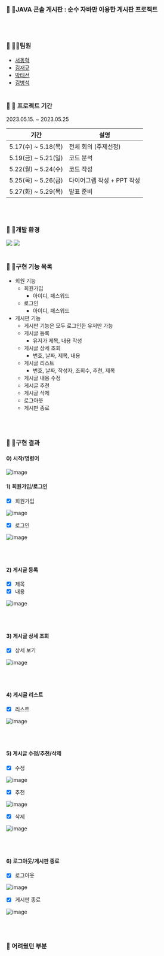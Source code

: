 ### :small_orange_diamond: 📢JAVA 콘솔 게시판 : 순수 자바만 이용한 게시판 프로젝트

<br><br>

### :small_orange_diamond: 🙋‍♂️팀원

  - <a href="https://github.com/rkepdls" target="_blank">서동혁</a>
  - <a href="https://github.com/Kjaegyu" target="_blank">김재규</a>                                    
  - <a href="https://github.com/Parktaesunkr" target="_blank">박태선</a>
  - <a href="https://github.com/byeongseokim" target="_blank">김병석</a> 
<br><br>

### :small_orange_diamond: 📆 프로젝트 기간

2023.05.15. ~ 2023.05.25

| 기간                | 설명                                                         |
| ------------------- | ------------------------------------------------------------|
| 5.17(수) ~ 5.18(목) | 전체 회의 (주제선정)                                          |
| 5.19(금) ~ 5.21(일) | 코드 분석                                                    |
| 5.22(월) ~ 5.24(수) | 코드 작성                                                    |
| 5.25(목) ~ 5.26(금) | 다이어그램 작성 + PPT 작성                                    |
| 5.27(화) ~ 5.29(목) | 발표 준비                                                    |

<br><br>

### :small_orange_diamond: 📍개발 환경
<img src="https://img.shields.io/badge/JAVA-007396?style=flat&logo=openjdk&logoColor=white">
<img src="https://img.shields.io/badge/Eclipse IDE-7952B3?style=flat&logo=Eclipse IDE&logoColor=2c2255"/>
<br><br>

### :small_orange_diamond: 🥁구현 기능 목록
* 회원 기능
  - 회원가입
     + 아이디, 패스워드
  - 로그인
     + 아이디, 패스워드
* 게시판 기능
  - 게시판 기능은 모두 로그인한 유저만 가능
  - 게시글 등록
     + 유저가 제목, 내용 작성
  - 게시글 상세 조회
    + 번호, 날짜, 제목, 내용
  - 게시글 리스트
    + 번호, 날짜, 작성자, 조회수, 추천, 제목
  - 게시글 내용 수정
  - 게시글 추천
  - 게시글 삭제
  - 로그아웃
  - 게시판 종료
  
<br><br>

### :small_orange_diamond: 🎯구현 결과
#### 0) 시작/명령어
![image](https://github.com/byeongseokim/Board_Team_project/blob/master/images/0_%EC%8B%9C%EC%9E%91%ED%99%94%EB%A9%B4_%EB%AA%85%EB%A0%B9%EC%96%B4/0%EA%B2%8C%EC%8B%9C%ED%8C%90%20%EC%8B%9C%EC%9E%91%ED%99%94%EB%A9%B4%20%EB%B0%8F%20%EB%AA%85%EB%A0%B9%EC%96%B4%20%EB%A6%AC%EC%8A%A4%ED%8A%B8.PNG?raw=true)

#### 1) 회원가입/로그인

- [x] 회원가입

![image](https://github.com/byeongseokim/Board_Team_project/blob/master/images/1_%ED%9A%8C%EC%9B%90%EA%B0%80%EC%9E%85_%EB%A1%9C%EA%B7%B8%EC%9D%B8/1%ED%9A%8C%EC%9B%90%EA%B0%80%EC%9E%85.PNG?raw=true)

- [x] 로그인

![image](https://github.com/byeongseokim/Board_Team_project/blob/master/images/1_%ED%9A%8C%EC%9B%90%EA%B0%80%EC%9E%85_%EB%A1%9C%EA%B7%B8%EC%9D%B8/2%EB%A1%9C%EA%B7%B8%EC%9D%B8.PNG?raw=true)

<br><br>

#### 2) 게시글 등록

- [x] 제목
- [x] 내용

![image](https://github.com/byeongseokim/Board_Team_project/blob/master/images/2_%EA%B2%8C%EC%8B%9C%EA%B8%80_%EB%93%B1%EB%A1%9D/3%EB%93%B1%EB%A1%9D%20%EC%A0%9C%EB%AA%A9%20%EB%82%B4%EC%9A%A9.PNG?raw=true)

<br><br>

#### 3) 게시글 상세 조회

- [x] 상세 보기

![image](https://github.com/byeongseokim/Board_Team_project/blob/master/images/3_%EC%83%81%EC%84%B8_%EC%A1%B0%ED%9A%8C/4%EA%B2%8C%EC%8B%9C%EA%B8%80%20%EC%83%81%EC%84%B8%20%EC%A1%B0%ED%9A%8C.PNG?raw=true)

<br><br>

#### 4) 게시글 리스트

- [x] 리스트

![image](https://github.com/byeongseokim/Board_Team_project/blob/master/images/4_%EB%A6%AC%EC%8A%A4%ED%8A%B8_%EC%A1%B0%ED%9A%8C/5%EA%B2%8C%EC%8B%9C%EA%B8%80%20%EB%A6%AC%EC%8A%A4%ED%8A%B8%20%EC%A1%B0%ED%9A%8C.PNG?raw=true)

<br><br>

#### 5) 게시글 수정/추천/삭제

- [x] 수정

![image](https://github.com/byeongseokim/Board_Team_project/blob/master/images/5_%EC%88%98%EC%A0%95_%EC%B6%94%EC%B2%9C_%EC%82%AD%EC%A0%9C/6%EA%B2%8C%EC%8B%9C%EA%B8%80%20%EC%88%98%EC%A0%95.PNG?raw=true)

- [x] 추천

![image](https://github.com/byeongseokim/Board_Team_project/blob/master/images/5_%EC%88%98%EC%A0%95_%EC%B6%94%EC%B2%9C_%EC%82%AD%EC%A0%9C/7%EC%B6%94%EC%B2%9C.PNG?raw=true)

- [x] 삭제

![image](https://github.com/byeongseokim/Board_Team_project/blob/master/images/5_%EC%88%98%EC%A0%95_%EC%B6%94%EC%B2%9C_%EC%82%AD%EC%A0%9C/8%EA%B2%8C%EC%8B%9C%EA%B8%80%20%EC%82%AD%EC%A0%9C.PNG?raw=true)

<br><br>

#### 6) 로그아웃/게시판 종료

- [x] 로그아웃

![image](https://github.com/byeongseokim/Board_Team_project/blob/master/images/6_%EB%A1%9C%EA%B7%B8%EC%95%84%EC%9B%83_%EA%B2%8C%EC%8B%9C%ED%8C%90_%EC%A2%85%EB%A3%8C/9%EB%A1%9C%EA%B7%B8%EC%95%84%EC%9B%83.PNG?raw=true)

- [x] 게시판 종료

![image](https://github.com/byeongseokim/Board_Team_project/blob/master/images/6_%EB%A1%9C%EA%B7%B8%EC%95%84%EC%9B%83_%EA%B2%8C%EC%8B%9C%ED%8C%90_%EC%A2%85%EB%A3%8C/10%EA%B2%8C%EC%8B%9C%ED%8C%90%20%EC%A2%85%EB%A3%8C.PNG?raw=true)

<br><br>

### :small_orange_diamond: 어려웠던 부분

<br><br>
